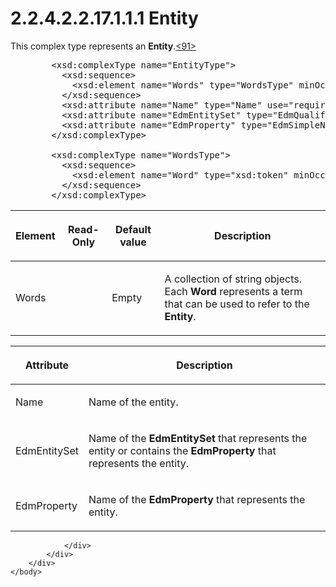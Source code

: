 <html dir="LTR" xmlns:mshelp="http://msdn.microsoft.com/mshelp" xmlns:ddue="http://ddue.schemas.microsoft.com/authoring/2003/5" xmlns:xlink="http://www.w3.org/1999/xlink" xmlns:tool="http://www.microsoft.com/tooltip">
    <head>
        <meta http-equiv="Content-Type" content="text/html; CHARSET=utf-8"></meta>
        <meta name="save" content="history"></meta>
        <title>2.2.4.2.2.17.1.1.1 Entity</title>
        <xml>
            <mshelp:toctitle title="2.2.4.2.2.17.1.1.1 Entity"></mshelp:toctitle>
            <mshelp:rltitle title="[MS-SSAS]: Entity"></mshelp:rltitle>
            <mshelp:keyword index="A" term="37bd2fad-8dd2-482d-abc4-cb1471f3f051"></mshelp:keyword>
            <mshelp:attr name="DCSext.ContentType" value="open specification"></mshelp:attr>
            <mshelp:attr name="AssetID" value="37bd2fad-8dd2-482d-abc4-cb1471f3f051"></mshelp:attr>
            <mshelp:attr name="TopicType" value="kbRef"></mshelp:attr>
            <mshelp:attr name="DCSext.Title" value="[MS-SSAS]: Entity" />
        </xml>
    </head>
    <body>
        <div id="header">
            <h1 class="heading">2.2.4.2.2.17.1.1.1 Entity</h1>
        </div>
        <div id="mainSection">
            <div id="mainBody">
                <div id="allHistory" class="saveHistory"></div>
                <div id="sectionSection0" class="section" name="collapseableSection">
                    

<p>This complex
type represents an <b>Entity</b>.<a id="Appendix_A_Target_91"></a><a href="b9ac4859-2662-44ca-b131-9addd8b953dc.html#Appendix_A_91" aria-label="Product behavior note 91">&lt;91&gt;</a></p>

<dl>
<dd>
<div><pre>   &lt;xsd:complexType name=&quot;EntityType&quot;&gt;
     &lt;xsd:sequence&gt;
       &lt;xsd:element name=&quot;Words&quot; type=&quot;WordsType&quot; minOccurs=&quot;0&quot; maxOccurs=&quot;1&quot; /&gt;
     &lt;/xsd:sequence&gt;
     &lt;xsd:attribute name=&quot;Name&quot; type=&quot;Name&quot; use=&quot;required&quot; /&gt;
     &lt;xsd:attribute name=&quot;EdmEntitySet&quot; type=&quot;EdmQualifiedName&quot; use=&quot;required&quot; /&gt;
     &lt;xsd:attribute name=&quot;EdmProperty&quot; type=&quot;EdmSimpleName&quot; use=&quot;optional&quot; /&gt;
   &lt;/xsd:complexType&gt;
  
   &lt;xsd:complexType name=&quot;WordsType&quot;&gt;
     &lt;xsd:sequence&gt;
       &lt;xsd:element name=&quot;Word&quot; type=&quot;xsd:token&quot; minOccurs=&quot;1&quot; /&gt;
     &lt;/xsd:sequence&gt;
   &lt;/xsd:complexType&gt;
</pre></div>
</dd></dl>

<table>
 <thead>
  <tr>
   <th>
   <p>Element</p>
   </th>
   <th>
   <p>Read-Only</p>
   </th>
   <th>
   <p>Default value</p>
   </th>
   <th>
   <p>Description</p>
   </th>
  </tr>
 </thead>
 <tr>
  <td>
  <p>Words</p>
  </td>
  <td>
  <p> </p>
  </td>
  <td>
  <p>Empty</p>
  </td>
  <td>
  <p>A collection of string
  objects. Each <b>Word</b> represents a term that can be used to refer to the <b>Entity</b>.</p>
  </td>
 </tr>
</table>

<p> </p>

<table>
 <thead>
  <tr>
   <th>
   <p>Attribute</p>
   </th>
   <th>
   <p>Description</p>
   </th>
  </tr>
 </thead>
 <tr>
  <td>
  <p>Name</p>
  </td>
  <td>
  <p>Name of the entity.</p>
  </td>
 </tr>
 <tr>
  <td>
  <p>EdmEntitySet</p>
  </td>
  <td>
  <p>Name of the <b>EdmEntitySet</b>
  that represents the entity or contains the <b>EdmProperty</b> that represents
  the entity.</p>
  </td>
 </tr>
 <tr>
  <td>
  <p>EdmProperty</p>
  </td>
  <td>
  <p>Name of the <b>EdmProperty</b>
  that represents the entity.</p>
  </td>
 </tr>
</table>

<p> </p>


                </div>
            </div>
        </div>
    </body>
</html>